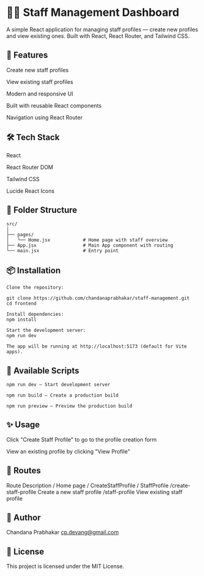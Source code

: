 # 🧑‍💼 Staff Management Dashboard

A simple React application for managing staff profiles — create new profiles and view existing ones. Built with React, React Router, and Tailwind CSS.

## 🚀 Features

Create new staff profiles

View existing staff profiles

Modern and responsive UI

Built with reusable React components

Navigation using React Router


## 🛠️ Tech Stack

React

React Router DOM

Tailwind CSS

Lucide React Icons

## 📁 Folder Structure

```
src/
│
├── pages/
│   └── Home.jsx            # Home page with staff overview
├── App.jsx                 # Main App component with routing
└── main.jsx                # Entry point

```

## 📦 Installation

```
Clone the repository:

git clone https://github.com/chandanaprabhakar/staff-management.git
cd frontend

Install dependencies:
npm install

Start the development server:
npm run dev

The app will be running at http://localhost:5173 (default for Vite apps).
```

## 🔧 Available Scripts

```
npm run dev – Start development server

npm run build – Create a production build

npm run preview – Preview the production build
```

## ✨ Usage
Click "Create Staff Profile" to go to the profile creation form

View an existing profile by clicking "View Profile"

## 📌 Routes
Route	Description
/	Home page
/ CreateStaffProfile
/ StaffProfile
/create-staff-profile	Create a new staff profile
/staff-profile	View existing staff profile

## 🧑 Author
Chandana Prabhakar
cp.devang@gmail.com

## 📄 License
This project is licensed under the MIT License.
